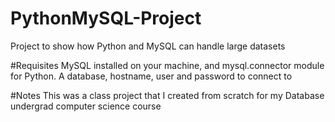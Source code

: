 # PythonMySQL-Project
Project to show how Python and MySQL can handle large datasets


#Requisites
MySQL installed on your machine, and mysql.connector module for Python.
A database, hostname, user and password to connect to

#Notes
This was a class project that I created from scratch for my Database undergrad computer science course
